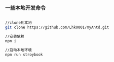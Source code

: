 ### 一些本地开发命令

~~~bash

//clone到本地
git clone https://github.com/Lhk0001/myAntd.git

//安装依赖
npm i

//启动本地环境
npm run stroybook


~~~
